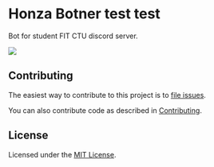 # Honza Botner test test

Bot for student FIT CTU discord server.

![](docs/logo.png)

## Contributing

The easiest way to contribute to this project is to [file issues][issues].

You can also contribute code as described in [Contributing](CONTRIBUTING.md).

## License

Licensed under the [MIT License](LICENSE).

[issues]: https://github.com/fit-ctu-discord/honza-botner/issues

